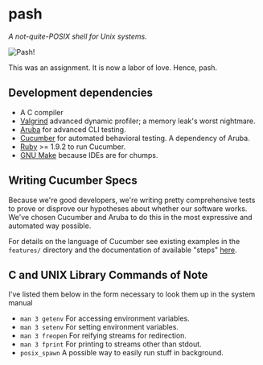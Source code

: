 # pash #

*A not-quite-POSIX shell for Unix systems.*

![Pash!](http://nuclearsandwich.com/images/pash.png)

This was an assignment. It is now a labor of love. Hence, pash.

## Development dependencies ##

- A C compiler
- [Valgrind][] advanced dynamic profiler; a memory leak's worst nightmare.
- [Aruba][] for advanced CLI testing.
- [Cucumber][] for automated behavioral testing. A dependency of Aruba.
- [Ruby][] >= 1.9.2 to run Cucumber.
- [GNU Make][] because IDEs are for chumps.

[Aruba]: https://github.com/cucumber/aruba
[Cucumber]: https://github.com/cucumber/cucumber
[Ruby]: http://ruby-lang.org
[Valgrind]:http://valgrind.org/
[GNU Make]: http://www.gnu.org/software/make/

Writing Cucumber Specs
----------------------

Because we're good developers, we're writing pretty comprehensive tests to prove
or disprove our hypotheses about whether our software works. We've chosen
Cucumber and Aruba to do this in the most expressive and automated way possible.

For details on the language of Cucumber see existing examples in the `features/`
directory and the documentation of available "steps"
[here](https://github.com/cucumber/aruba/blob/master/lib/aruba/cucumber.rb).



C and UNIX Library Commands of Note
-----------------------------------

I've listed them below in the form necessary to look them up in the system
manual

- `man 3 getenv` For accessing environment variables.
- `man 3 setenv` For setting environment variables.
- `man 3 freopen` For reifying streams for redirection.
- `man 3 fprint` For printing to streams other than stdout.
- `posix_spawn` A possible way to easily run stuff in background.

